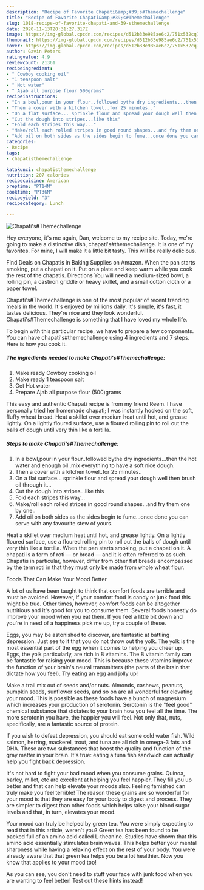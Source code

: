 ```yaml
---
description: "Recipe of Favorite Chapati&amp;#39;s#Themechallenge"
title: "Recipe of Favorite Chapati&amp;#39;s#Themechallenge"
slug: 1018-recipe-of-favorite-chapati-and-39-sthemechallenge
date: 2020-11-13T20:31:27.317Z
image: https://img-global.cpcdn.com/recipes/d512b33e985ae6c2/751x532cq70/chapatisthemechallenge-recipe-main-photo.jpg
thumbnail: https://img-global.cpcdn.com/recipes/d512b33e985ae6c2/751x532cq70/chapatisthemechallenge-recipe-main-photo.jpg
cover: https://img-global.cpcdn.com/recipes/d512b33e985ae6c2/751x532cq70/chapatisthemechallenge-recipe-main-photo.jpg
author: Gavin Peters
ratingvalue: 4.9
reviewcount: 21361
recipeingredient:
- " Cowboy cooking oil"
- "1 teaspoon salt"
- " Hot water"
- " Ajab all purpose flour 500grams"
recipeinstructions:
- "In a bowl,pour in your flour..followed bythe dry ingredients...then the hot water and enough oil..mix everything to have a soft nice dough."
- "Then a cover with a kitchen towel..for 25 minutes.."
- "On a flat surface... sprinkle flour and spread your dough well then brush oil through it..."
- "Cut the dough into stripes...like this"
- "Fold each stripes this way..."
- "Make/roll each rolled stripes in good round shapes...and fry them one by one.."
- "Add oil on both sides as the sides begin to fume...once done you can serve with any favourite stew of yours."
categories:
- Recipe
tags:
- chapatisthemechallenge

katakunci: chapatisthemechallenge 
nutrition: 207 calories
recipecuisine: American
preptime: "PT14M"
cooktime: "PT36M"
recipeyield: "3"
recipecategory: Lunch

---
```



![Chapati&#39;s#Themechallenge](https://img-global.cpcdn.com/recipes/d512b33e985ae6c2/751x532cq70/chapatisthemechallenge-recipe-main-photo.jpg)

Hey everyone, it's me again, Dan, welcome to my recipe site. Today, we're going to make a distinctive dish, chapati&#39;s#themechallenge. It is one of my favorites. For mine, I will make it a little bit tasty. This will be really delicious.

Find Deals on Chapatis in Baking Supplies on Amazon. When the pan starts smoking, put a chapati on it. Put on a plate and keep warm while you cook the rest of the chapatis. Directions You will need a medium-sized bowl, a rolling pin, a castiron griddle or heavy skillet, and a small cotton cloth or a paper towel.

Chapati&#39;s#Themechallenge is one of the most popular of recent trending meals in the world. It's enjoyed by millions daily. It's simple, it's fast, it tastes delicious. They're nice and they look wonderful. Chapati&#39;s#Themechallenge is something that I have loved my whole life.


To begin with this particular recipe, we have to prepare a few components. You can have chapati&#39;s#themechallenge using 4 ingredients and 7 steps. Here is how you cook it.

<!--inarticleads1-->

##### The ingredients needed to make Chapati&#39;s#Themechallenge:

1. Make ready  Cowboy cooking oil
1. Make ready 1 teaspoon salt
1. Get  Hot water
1. Prepare  Ajab all purpose flour (500)grams


This easy and authentic Chapati recipe is from my friend Reem. I have personally tried her homemade chapati; I was instantly hooked on the soft, fluffy wheat bread. Heat a skillet over medium heat until hot, and grease lightly. On a lightly floured surface, use a floured rolling pin to roll out the balls of dough until very thin like a tortilla. 

<!--inarticleads2-->

##### Steps to make Chapati&#39;s#Themechallenge:

1. In a bowl,pour in your flour..followed bythe dry ingredients...then the hot water and enough oil..mix everything to have a soft nice dough.
1. Then a cover with a kitchen towel..for 25 minutes..
1. On a flat surface... sprinkle flour and spread your dough well then brush oil through it...
1. Cut the dough into stripes...like this
1. Fold each stripes this way...
1. Make/roll each rolled stripes in good round shapes...and fry them one by one..
1. Add oil on both sides as the sides begin to fume...once done you can serve with any favourite stew of yours.


Heat a skillet over medium heat until hot, and grease lightly. On a lightly floured surface, use a floured rolling pin to roll out the balls of dough until very thin like a tortilla. When the pan starts smoking, put a chapati on it. A chapati is a form of roti — or bread — and it is often referred to as such. Chapatis in particular, however, differ from other flat breads encompassed by the term roti in that they must only be made from whole wheat flour. 

Foods That Can Make Your Mood Better


A lot of us have been taught to think that comfort foods are terrible and must be avoided. However, if your comfort food is candy or junk food this might be true. Other times, however, comfort foods can be altogether nutritious and it's good for you to consume them. Several foods honestly do improve your mood when you eat them. If you feel a little bit down and you're in need of a happiness pick me up, try a couple of these.

Eggs, you may be astonished to discover, are fantastic at battling depression. Just see to it that you do not throw out the yolk. The yolk is the most essential part of the egg iwhen it comes to helping you cheer up. Eggs, the yolk particularly, are rich in B vitamins. The B vitamin family can be fantastic for raising your mood. This is because these vitamins improve the function of your brain's neural transmitters (the parts of the brain that dictate how you feel). Try eating an egg and jolly up!

Make a trail mix out of seeds and/or nuts. Almonds, cashews, peanuts, pumpkin seeds, sunflower seeds, and so on are all wonderful for elevating your mood. This is possible as these foods have a bunch of magnesium which increases your production of serotonin. Serotonin is the "feel good" chemical substance that dictates to your brain how you feel all the time. The more serotonin you have, the happier you will feel. Not only that, nuts, specifically, are a fantastic source of protein.

If you wish to defeat depression, you should eat some cold water fish. Wild salmon, herring, mackerel, trout, and tuna are all rich in omega-3 fats and DHA. These are two substances that boost the quality and function of the gray matter in your brain. It's true: eating a tuna fish sandwich can actually help you fight back depression. 

It's not hard to fight your bad mood when you consume grains. Quinoa, barley, millet, etc are excellent at helping you feel happier. They fill you up better and that can help elevate your moods also. Feeling famished can truly make you feel terrible! The reason these grains are so wonderful for your mood is that they are easy for your body to digest and process. They are simpler to digest than other foods which helps raise your blood sugar levels and that, in turn, elevates your mood.

Your mood can truly be helped by green tea. You were simply expecting to read that in this article, weren't you? Green tea has been found to be packed full of an amino acid called L-theanine. Studies have shown that this amino acid essentially stimulates brain waves. This helps better your mental sharpness while having a relaxing effect on the rest of your body. You were already aware that that green tea helps you be a lot healthier. Now you know that applies to your mood too!

As you can see, you don't need to stuff your face with junk food when you are wanting to feel better! Test out  these hints  instead!

